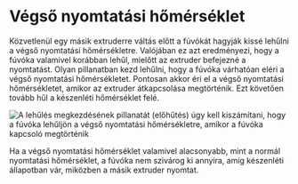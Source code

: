 # Végső nyomtatási hőmérséklet

Közvetlenül egy másik extruderre váltás előtt a fúvókát hagyják kissé lehűlni a végső nyomtatási hőmérsékletre. Valójában ez azt eredményezi, hogy a fúvóka valamivel korábban lehűl, mielőtt az extruder befejezné a nyomtatást. Olyan pillanatban kezd lehűlni, hogy a fúvóka várhatóan eléri a végső nyomtatási hőmérsékletet. Pontosan akkor éri el a végső nyomtatási hőmérsékletet, amikor az extruder átkapcsolása megtörténik. Ezt követően tovább hűl a készenléti hőmérséklet felé.

![A lehűlés megkezdésének pillanatát (előhűtés) úgy kell kiszámítani, hogy a fúvóka lehűljön a végső nyomtatási hőmérsékletre, amikor a fúvóka kapcsoló megtörténik](../images/temperature_regulation.svg)

Ha a végső nyomtatási hőmérséklet valamivel alacsonyabb, mint a normál nyomtatási hőmérséklet, a fúvóka nem szivárog ki annyira, amíg készenléti állapotban vár, miközben a másik extruder nyomtat.
